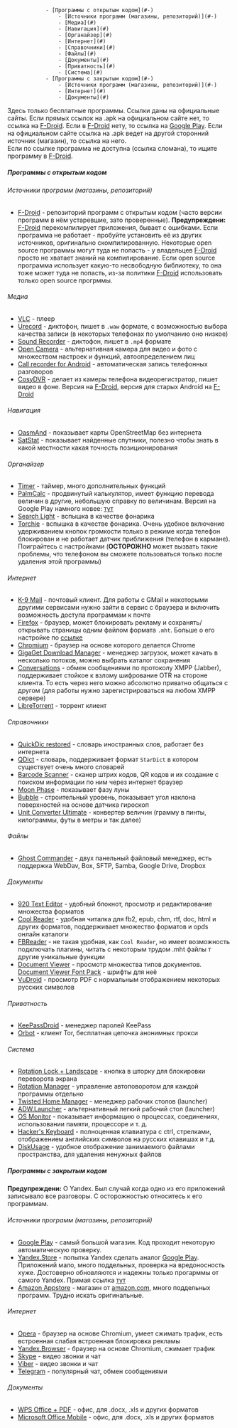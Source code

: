 <!-- TOC depthFrom:1 depthTo:6 withLinks:1 updateOnSave:1 orderedList:0 -->

				- [Программы с открытым кодом](#-)
					- [Источники программ (магазины, репозиторий)](#-)
					- [Медиа](#)
					- [Навигация](#)
					- [Органайзер](#)
					- [Интернет](#)
					- [Справочники](#)
					- [Файлы](#)
					- [Документы](#)
					- [Приватность](#)
					- [Система](#)
				- [Программы с закрытым кодом](#-)
					- [Источники программ (магазины, репозиторий)](#-)
					- [Интернет](#)
					- [Документы](#)

<!-- /TOC -->

Здесь только бесплатные программы. Ссылки даны на официальные сайты. Если прямых ссылок на .apk на официальном сайте нет, то ссылка на [F-Droid](https://f-droid.org). Если в [F-Droid](https://f-droid.org) нету, то ссылка на [Google Play](https://play.google.com/store). Если на официальном сайте ссылка на .apk ведет на другой сторонний источник (магазин), то ссылка на него.  
Если по ссылке программа не доступна (ссылка сломана), то ищите программу в [F-Droid](https://f-droid.org).

##### Программы с открытым кодом

###### Источники программ (магазины, репозиторий)
* [F-Droid](https://f-droid.org/) - репозиторий программ с открытым кодом (часто версии программ в нём устаревшие, зато проверенные). **Предупреждени:** [F-Droid](https://f-droid.org) перекомпилирует приложения, бывает с ошибками. Если программа не работает - пробуйте установить её из других источников, оригинально скомпилированную. Некоторые open source программы могут туда не попасть - у владельцев [F-Droid](https://f-droid.org) просто не хватает знаний на компилирование. Если open source программа использует какую-то несвободную библиотеку, то она тоже может туда не попасть, из-за политики [F-Droid](https://f-droid.org) использовать только open source прогрммы.

###### Медиа
* [VLC](http://download.videolan.org/pub/videolan/vlc-android/) - плеер
* [Urecord](https://f-droid.org/repository/browse/?fdfilter=urecord&fdid=cc.co.eurdev.urecorder) - диктофон, пишет в ```.waw``` формате, с возможностью выбора качества записи (в некоторых телефонах по умолчанию оно низкое)
* [Sound Recorder](https://f-droid.org/repository/browse/?fdfilter=sound+record&fdid=com.danielkim.soundrecorder) - диктофон, пишет в ```.mp4``` формате
* [Open Camera](https://sourceforge.net/projects/opencamera/files/) - альтернативная камера для видео и фото с множеством настроек и функций, автоопределением лиц
* [Call recorder for Android](https://github.com/riul88/call-recorder-for-android) - автоматическая запись телефонных разговоров
* [CosyDVR](http://cosydvr.esy.es/doku.php) - делает из камеры телефона видеорегистратор, пишет видео в фоне. Версия на [F-Droid](https://f-droid.org/repository/browse/?fdfilter=CosyDVR&fdid=es.esy.CosyDVR), версия для старых Android на [F-Droid](https://f-droid.org/repository/browse/?fdid=com.example.CosyDVR)

###### Навигация
* [OasmAnd](http://download.osmand.net/releases/) - показывает карты OpenStreetMap без интернета
* [SatStat](https://f-droid.org/repository/browse/?fdfilter=satstat&fdid=com.vonglasow.michael.satstat) - показывает найденные спутники, полезно чтобы знать в какой местности какая точность позиционирования

###### Органайзер
* [Timer](https://f-droid.org/repository/browse/?fdfilter=timer&fdid=org.dpadgett.timer) - таймер, много дополнительных функций
* [PalmCalc](https://f-droid.org/repository/browse/?fdfilter=palmcalc&fdid=com.cybrosys.palmcalc) - продвинутый калькулятор, имеет функцию перевода величин в другие, небольшую справку по величинам. Версия на Google Play намного новее: [тут](http://palmcalc.com)
* [Search Light](https://f-droid.org/repository/browse/?fdfilter=search&fdid=com.scottmain.android.searchlight&fdpage=4) - вспышка в качестве фонарика
* [Torchie](https://f-droid.org/repository/browse/?fdid=in.blogspot.anselmbros.torchie) - вспышка в качестве фонарика. Очень удобное включение удерживанием кнопок громкости только в режиме когда телефон блокирован и не работает датчик приближения (телефон в кармане). Поиграйтесь с настройками (**ОСТОРОЖНО** может вызвать такие проблемы, что телефоном вы сможете пользоваться только после удаления этой программы)

###### Интернет
* [K-9 Mail](https://github.com/k9mail/k-9/releases) - почтовый клиент. Для работы с GMail и некоторыми другими сервисами нужно зайти в сервис с браузера и включить возможность доступа программам к почте
* [Firefox](https://ftp.mozilla.org/pub/mobile/releases/) - браузер, может блокировать рекламу и сохранять/открывать страницы одним файлом формата ```.mht```. Больше о его настройке по [ссылке](https://github.com/myBestSoftAndPref/soft/blob/master/firefox/android.md)
* [Chromium](https://download-chromium.appspot.com/?platform=Android&type=snapshots) - браузер на основе которого делается Chrome
* [GigaGet Download Manager](https://f-droid.org/repository/browse/?fdfilter=GigaGet&fdid=us.shandian.giga) - менеджер загрузок, может качать в несколько потоков, можно выбрать каталог сохранения
* [Conversations](https://f-droid.org/repository/browse/?fdfilter=conversation&fdid=eu.siacs.conversations) - обмен сообщениями по протоколу XMPP (Jabber), поддерживает стойкое к взлому шифрование OTR на стороне клиента. То есть через него можно абсолютно приватно общаться с другом (для работы нужно зарегистрироваться на любом XMPP сервере)
* [LibreTorrent](https://f-droid.org/repository/browse/?fdfilter=torrent&fdid=org.proninyaroslav.libretorrent) - торрент клиент

###### Справочники
* [QuickDic restored](https://github.com/rdoeffinger/Dictionary/releases) - словарь иностранных слов, работает без интернета
* [QDict](https://github.com/madmanteam/QDict) - словарь, поддерживает формат ```StarDict``` в котором существует очень много словарей
* [Barcode Scanner](https://github.com/zxing/zxing/releases) - сканер штрих кодов, QR кодов и их создание с поиском информации по ним через интернет браузер
* [Moon Phase](https://f-droid.org/repository/browse/?fdfilter=Moon+Phase&fdid=akk.astro.droid.moonphase) - показывает фазу луны
* [Bubble](https://f-droid.org/repository/browse/?fdid=net.androgames.level) - строительный уровень, показывает угол наклона поверхностей на основе датчика гироскоп
* [Unit Converter Ultimate](https://f-droid.org/repository/browse/?fdfilter=converter&fdid=com.physphil.android.unitconverterultimate) - конвертер величин (грамму в пинты, килограммы, футы в метры и так далее)

###### Файлы
* [Ghost Commander](https://sourceforge.net/projects/ghostcommander/files/Releases/) - двух панельный файловый менеджер, есть поддержка WebDav, Box, SFTP, Samba, Google Drive, Dropbox

###### Документы
* [920 Text Editor](https://github.com/jecelyin/920-Text-Editor-old/tree/master/apk) - удобный блокнот, просмотр и редактирование множества форматов
* [Cool Reader](https://sourceforge.net/projects/crengine/files/) - удобная читалка для fb2, epub, chm, rtf, doc, html и других форматов, поддерживает множество форматов и opds онлайн каталоги
* [FBReader](https://fbreader.org/FBReaderJ) - не такая удобная, как ```Cool Reader```, но имеет возможность подключать плагины, читать с некоторым трудом .mht файлы т другие уникальные функции
* [Document Viewer](https://f-droid.org/repository/browse/?fdid=org.sufficientlysecure.viewer) - просмотр множества типов документов. [Document Viewer Font Pack](https://f-droid.org/repository/browse/?fdfilter=Document+Viewer&fdid=org.sufficientlysecure.viewer.fontpack) - шрифты для неё
* [VuDroid](https://f-droid.org/repository/browse/?fdfilter=VuDroid&fdid=org.vudroid) - просмотр PDF с нормальным отображением некоторых русских символов

###### Приватность
* [KeePassDroid](https://github.com/bpellin/keepassdroid/releases) - менеджер паролей KeePass
* [Orbot](https://guardianproject.info/apps/orbot/) - клиент Tor, бесплатная цепочка анонимных прокси

###### Система
* [Rotation Lock + Landscape](https://f-droid.org/repository/browse/?fdfilter=search&fdid=org.cmotc.tools.rotationlockpp&fdpage=4) - кнопка в шторку для блокировки переворота экрана
* [Rotation Manager](https://f-droid.org/repository/browse/?fdfilter=rotate&fdid=com.spydiko.rotationmanager_foss) - управление автоповоротом для каждой программы отдельно
* [Twisted Home Manager](https://f-droid.org/repository/browse/?fdfilter=twisted+home&fdid=com.twsitedapps.homemanager) - менеджер рабочих столов (launcher)
* [ADW.Launcher](https://f-droid.org/repository/browse/?fdfilter=launcher&fdid=org.adw.launcher) - альтернативный легкий рабочий стол (launcher)
* [OS Monitor](https://f-droid.org/repository/browse/?fdfilter=OS+Monitor&fdid=com.eolwral.osmonitor) - показывает информацию о процессах, соединениях, использовании памяти, процессоре и т. д.
* [Hacker's Keyboard](https://f-droid.org/repository/browse/?fdfilter=hacker&fdid=org.pocketworkstation.pckeyboard) - полноценная клавиатура с ctrl, стрелками, отображением английских символов на русских клавишах и т.д.
* [DiskUsage](https://f-droid.org/repository/browse/?fdfilter=diskusage&fdid=com.google.android.diskusage) - удобное отображение занимаемого файлами пространства, для удаления ненужных файлов

##### Программы с закрытым кодом

**Предупреждени:** О Yandex. Был случай когда одно из его приложений записывало все разговоры. С осторожностью относитесь к его программам.

###### Источники программ (магазины, репозиторий)
* [Google Play](https://play.google.com/store) - самый большой магазин. Код проходит некоторую автоматическую проверку.
* [Yandex.Store](https://store.yandex.by/) - попытка Yandex сделать аналог [Google Play](https://play.google.com/store). Приложений мало, много поддельных, проверка на вредоносность хуже. Достоверно обновляются и надежны только прогарммы от самого Yandex. Примая ссылка [тут](https://m.soft.yandex.ru/download/appstore/appstore-android.apk)
* [Amazon Appstore](https://www.amazon.com/getappstore) - магазин от [amazon.com](http://amazon.com), много поддельных программ. Трудно искать оригинальные.

###### Интернет
* [Opera](http://www.opera.com/ru/mobile/operabrowser/android) - браузер на основе Chromium, умеет сжимать трафик, есть встроенная слабая встроенная блокировка рекламы
* [Yandex.Browser](https://browser.yandex.by/mobile) - браузер на основе Chromium, сжимает трафик
* [Skype](https://play.google.com/store/apps/details?id=com.skype.raider) - видео звонки и чат
* [Viber](https://play.google.com/store/apps/details?id=com.viber.voip) - видео звонки и чат
* [Telegram](https://play.google.com/store/apps/details?id=org.telegram.messenger) - популярный чат, обмен сообщениями

###### Документы
* [WPS Office + PDF](https://play.google.com/store/apps/details?id=cn.wps.moffice_eng) - офис, для .docx, .xls и других форматов
* [Microsoft Office Mobile](https://play.google.com/store/apps/details?id=com.microsoft.office.officehub) - офис, для .docx, .xls и других форматов
